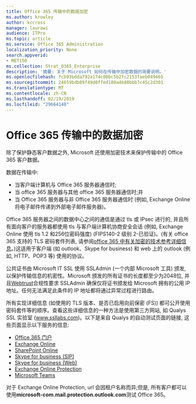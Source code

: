 ```yaml
---
title: Office 365 传输中的数据加密
ms.author: krowley
author: kccross
manager: laurawi
audience: ITPro
ms.topic: article
ms.service: Office 365 Administration
localization_priority: None
search.appverid:
- MET150
ms.collection: Strat_O365_Enterprise
description: '摘要: 关于 Microsoft 如何在传输中加密数据的简要说明。'
ms.openlocfilehash: fcb93bdda792a174c00bc5b2fc2153faeb049465
ms.sourcegitcommit: 24659bdb09f49d0ffed180a4b80bbb7c45c2d301
ms.translationtype: MT
ms.contentlocale: zh-CN
ms.lasthandoff: 02/19/2019
ms.locfileid: "29664148"
---
```

# <a name="office-365-encryption-for-data-in-transit"></a>Office 365 传输中的数据加密

除了保护静态客户数据之外, Microsoft 还使用加密技术来保护传输中的 Office 365 客户数据。 

数据在传输中:
- 当客户端计算机与 Office 365 服务器通信时;
- 当 office 365 服务器与其他 office 365 服务器通信时;并
- 当 Office 365 服务器与非 Office 365 服务器通信时 (例如, Exchange Online 将电子邮件传递到外部电子邮件服务器)。

Office 365 服务器之间的数据中心之间的通信是通过 tls 或 IPsec 进行的, 并且所有面向客户的服务器都使用 tls 与客户端计算机协商安全会话 (例如, Exchange Online 使用 tls 1.2 和256位密码强度) (FIPS140-2 级别 2-已验证)。(有关 office 365 支持的 TLS 密码套件列表, 请参阅[office 365 中有关加密的技术参考详细信息](https://support.office.com/article/Technical-reference-details-about-encryption-in-Office-365-862CBE93-4268-4EF9-BA79-277545ECF221)。)这适用于客户端 (如 outlook、Skype for business) 和 web 上的 outlook (例如, HTTP、POP3 等) 使用的协议。

公共证书由 Microsoft IT SSL 使用 SSLAdmin (一个内部 Microsoft 工具) 颁发, 以保护传输信息的机密性。Microsoft 颁发的所有证书的长度都至少为2048位, 并且[Webtrust](http://www.webtrust.org/homepage-documents/item70372.pdf)合规性要求 SSLAdmin 确保仅将证书颁发给 Microsoft 拥有的公用 IP 地址。任何无法满足此条件的 IP 地址都将通过异常过程进行路由。

所有实现详细信息 (如使用的 TLS 版本、是否已启用向前保密 (FS)) 都可公开使用密码套件等的顺序。查看这些详细信息的一种方法是使用第三方网站, 如 Qualys SSL 实验室 (www.ssllabs.com)。以下是来自 Qualys 的自动测试页面的链接, 这些页面显示以下服务的信息:
- [Office 365 门户](https://www.ssllabs.com/ssltest/analyze.html?d=portal.office.com&hideResults=on)
- [Exchange Online](https://www.ssllabs.com/ssltest/analyze.html?d=outlook.office365.com&hideResults=on)
- [SharePoint Online](https://www.ssllabs.com/ssltest/analyze.html?d=microsoft-my.sharepoint.com&hideResults=on)
- [Skype for business (SIP)](https://www.ssllabs.com/ssltest/analyze.html?d=sipdir.online.lync.com)
- [Skype for business (Web)](https://www.ssllabs.com/ssltest/analyze.html?d=webdir.online.lync.com&hideResults=on)
- [Exchange Online Protection](https://ssl-tools.net/mailservers/microsoft-com.mail.protection.outlook.com)
- [Microsoft Teams](https://www.ssllabs.com/ssltest/analyze.html?d=teams.microsoft.com&latest)

对于 Exchange Online Protection, url 会因租户名称而异;但是, 所有客户都可以使用**microsoft-com.mail.protection.outlook.com**测试 Office 365。
